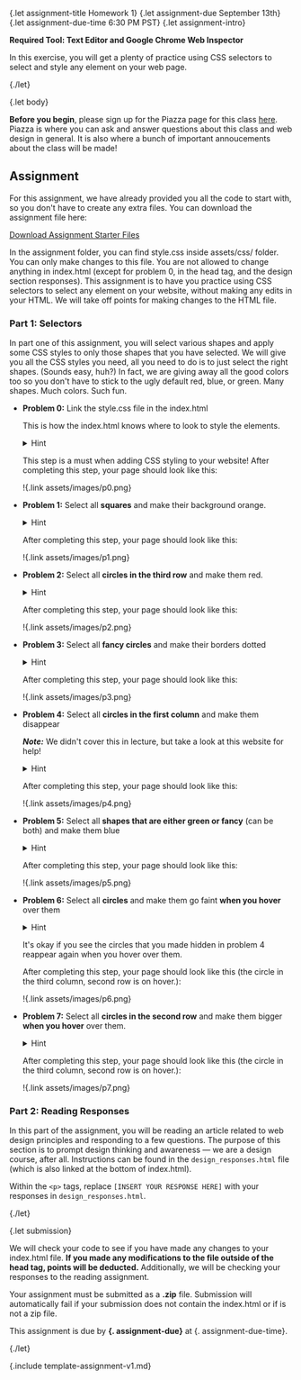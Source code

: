 {.let assignment-title Homework 1}
{.let assignment-due September 13th}
{.let assignment-due-time 6:30 PM PST}
{.let assignment-intro}

**Required Tool: Text Editor and Google Chrome Web Inspector**

In this exercise, you will get a plenty of practice using CSS selectors to select and style any element on your web page.

{./let}

{.let body}
<!-- Body starts here -->

**Before you begin**, please sign up for the Piazza page for this class <!-- PIAZZA. UPDATE THIS EACH SEMESTER -->[here](#). Piazza is where you can ask and answer questions about this class and web design in general. It is also where a bunch of important annoucements about the class will be made!

## Assignment

For this assignment, we have already provided you all the code to start with, so you don't have to create any extra files. You can download the assignment file here:

<a class="btn" href="{.link*:zip starter}">Download Assignment Starter Files</a>

In the assignment folder, you can find style.css inside assets/css/ folder. You can only make changes to this file. You are not allowed to change anything in index.html (except for problem 0, in the head tag, and the design section responses). This assignment is to have you practice using CSS selectors to select any element on your website, without making any edits in your HTML. We will take off points for making changes to the HTML file.

### Part 1: Selectors

In part one of this assignment, you will select various shapes and apply some CSS styles to only those shapes that you have selected. We will give you all the CSS styles you need, all you need to do is to just select the right shapes. (Sounds easy, huh?) In fact, we are giving away all the good colors too so you don't have to stick to the ugly default red, blue, or green. Many shapes. Much colors. Such fun.

- **Problem 0:** Link the style.css file in the index.html

    This is how the index.html knows where to look to style the elements.
    
    <details><summary>Hint</summary>
    
    Check out this week's presentation!

    </details>

    This step is a must when adding CSS styling to your website! After completing this step, your page should look like this:

    !{.link assets/images/p0.png}

- **Problem 1:** Select all **squares** and make their background orange.

    <details><summary>Hint</summary>

    To change the background color, use

    ```
    background: #e67e22;
    ```

    </details>

    After completing this step, your page should look like this:

    !{.link assets/images/p1.png}

- **Problem 2:** Select all **circles in the third row** and make them red.

    <details><summary>Hint</summary>

    To change the background color, use
    
    ```
    background: #de6868;
    ```

    </details>

    After completing this step, your page should look like this:

    !{.link assets/images/p2.png}

- **Problem 3:** Select all **fancy circles** and make their borders dotted

    <details><summary>Hint</summary>

    To change the border to dotted, use 
    
    ```
    border-style: dotted;
    ```

    </details>

    After completing this step, your page should look like this:

    !{.link assets/images/p3.png}

- **Problem 4:** Select all **circles in the first column** and make them disappear

    ***Note:*** We didn't cover this in lecture, but take a look at this website for help!

    <details><summary>Hint</summary>

    To make them disappear, use 
    
    ```
    opacity: 0;
    ```

    </details>

    After completing this step, your page should look like this:

    !{.link assets/images/p4.png}

- **Problem 5:** Select all **shapes that are either green or fancy** (can be both) and make them blue

    <details><summary>Hint</summary>

    To change the background, use 
    
    ```
    background: #6392c0;
    ```

    </details>

    After completing this step, your page should look like this:

    !{.link assets/images/p5.png}

- **Problem 6:** Select all **circles** and make them go faint **when you hover** over them

    <details><summary>Hint</summary>

    To make them go faint, use 
    
    ```
    opacity: 0.5;
    ```

    </details>

    It's okay if you see the circles that you made hidden in problem 4 reappear again when you hover over them.

    After completing this step, your page should look like this (the circle in the third column, second row is on hover.):

    !{.link assets/images/p6.png}

- **Problem 7:** Select all **circles in the second row** and make them bigger **when you hover** over them.

    <details><summary>Hint</summary>

    To make them bigger, use 
    
    ```
    transform: scale(1.25);
    ```

    </details>

    After completing this step, your page should look like this (the circle in the third column, second row is on hover.):

    !{.link assets/images/p7.png}

### Part 2: Reading Responses

In this part of the assignment, you will be reading an article related to web design principles and responding to a few questions. The purpose of this section is to prompt design thinking and awareness &mdash; we are a design course, after all. Instructions can be found in the `design_responses.html` file (which is also linked at the bottom of index.html).

Within the `<p>` tags, replace `[INSERT YOUR RESPONSE HERE]` with your responses in `design_responses.html`.

<!-- Body ends here -->
{./let}

{.let submission}
<!-- Submission info starts here -->

We will check your code to see if you have made any changes to your index.html file. **If you made any modifications to the file outside of the head tag, points will be deducted.** Additionally, we will be checking your responses to the reading assignment.

Your assignment must be submitted as a **.zip** file. Submission will automatically fail if your submission does not contain the index.html or if is not a zip file.

This assignment is due by **{. assignment-due}** at {. assignment-due-time}.

<!-- Submission info ends here -->
{./let}

{.include template-assignment-v1.md}
